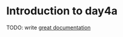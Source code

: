 # Introduction to day4a

TODO: write [great documentation](http://jacobian.org/writing/what-to-write/)
